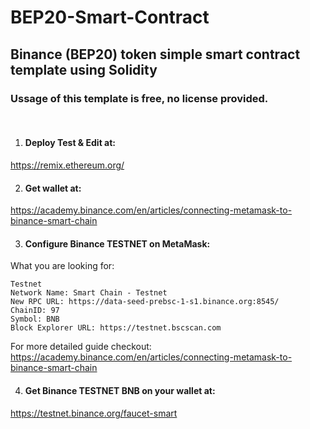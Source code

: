 # BEP20-Smart-Contract
## Binance (BEP20) token simple smart contract template using Solidity

### Ussage of this template is free, no license provided.

<br>

1. #### Deploy Test & Edit at:
https://remix.ethereum.org/

2. #### Get wallet at:

https://academy.binance.com/en/articles/connecting-metamask-to-binance-smart-chain

3. #### Configure Binance TESTNET on MetaMask:

What you are looking for:
```
Testnet
Network Name: Smart Chain - Testnet
New RPC URL: https://data-seed-prebsc-1-s1.binance.org:8545/
ChainID: 97
Symbol: BNB
Block Explorer URL: https://testnet.bscscan.com
```
For more detailed guide checkout:
https://academy.binance.com/en/articles/connecting-metamask-to-binance-smart-chain

4. #### Get Binance TESTNET BNB on your wallet at:

https://testnet.binance.org/faucet-smart

